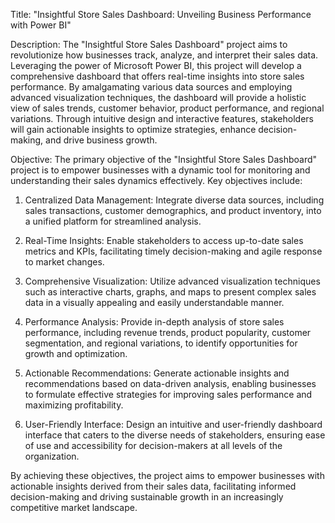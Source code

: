 Title: "Insightful Store Sales Dashboard: Unveiling Business Performance with Power BI"

Description:
The "Insightful Store Sales Dashboard" project aims to revolutionize how businesses track, analyze, and interpret their sales data. Leveraging the power of Microsoft Power BI, this project will develop a comprehensive dashboard that offers real-time insights into store sales performance. By amalgamating various data sources and employing advanced visualization techniques, the dashboard will provide a holistic view of sales trends, customer behavior, product performance, and regional variations. Through intuitive design and interactive features, stakeholders will gain actionable insights to optimize strategies, enhance decision-making, and drive business growth.

Objective:
The primary objective of the "Insightful Store Sales Dashboard" project is to empower businesses with a dynamic tool for monitoring and understanding their sales dynamics effectively. Key objectives include:

1. Centralized Data Management: Integrate diverse data sources, including sales transactions, customer demographics, and product inventory, into a unified platform for streamlined analysis.

2. Real-Time Insights: Enable stakeholders to access up-to-date sales metrics and KPIs, facilitating timely decision-making and agile response to market changes.

3. Comprehensive Visualization: Utilize advanced visualization techniques such as interactive charts, graphs, and maps to present complex sales data in a visually appealing and easily understandable manner.

4. Performance Analysis: Provide in-depth analysis of store sales performance, including revenue trends, product popularity, customer segmentation, and regional variations, to identify opportunities for growth and optimization.

5. Actionable Recommendations: Generate actionable insights and recommendations based on data-driven analysis, enabling businesses to formulate effective strategies for improving sales performance and maximizing profitability.

6. User-Friendly Interface: Design an intuitive and user-friendly dashboard interface that caters to the diverse needs of stakeholders, ensuring ease of use and accessibility for decision-makers at all levels of the organization.

By achieving these objectives, the project aims to empower businesses with actionable insights derived from their sales data, facilitating informed decision-making and driving sustainable growth in an increasingly competitive market landscape.
